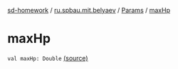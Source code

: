 [sd-homework](../../index.md) / [ru.spbau.mit.belyaev](../index.md) / [Params](index.md) / [maxHp](.)

# maxHp

`val maxHp: Double` [(source)](https://github.com/StasBel/sd-homework/blob/Roguelike/src/main/kotlin/ru/spbau/mit/belyaev/Params.kt#L7)